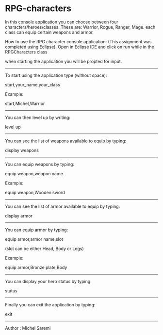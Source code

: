 # RPG-characters

In this console application you can choose between four characters/heroes/classes.
These are: Warrior, Rogue, Ranger, Mage.
each class can equip certain weapons and armor.

How to use the RPG character console application:
(This assignment was completed using Eclipse).
Open in Eclipse IDE and click on run while in the RPGCharacters class


when starting the application you will be propted for input.

---------------------------------------------------------
To start using the application type (without space):

start,your_name,your_class

Example:

start,Michel,Warrior

--------------------------------------------------------
You can then level up by writing:

level up

--------------------------------------------------------
You can see the list of weapons available to equip by typing:

display weapons

--------------------------------------------------------
You can equip weapons by typing:

equip weapon,weapon name

Example:

equip weapon,Wooden sword

-------------------------------------------------------
You can see the list of armor available to equip by typing:

display armor

-------------------------------------------------------
You can equip armor by typing:

equip armor,armor name,slot

(slot can be either Head, Body or Legs)

Example:

equip armor,Bronze plate,Body

--------------------------------------------------------
You can display your hero status by typing:

status

--------------------------------------------------------
Finally you can exit the application by typing:

exit




------------------------------------------------------
Author :  Michel Saremi
